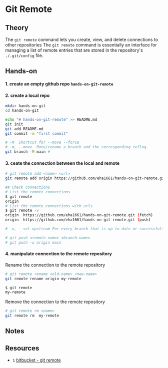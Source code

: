 # Git Remote

## Theory

The `git remote` command lets you create, view, and delete connections to other repositories
The `git remote` command is essentially an interface for managing a list of remote entries that are stored in the repository's `./.git/config` file.

## Hands-on

#### 1. create an empty github repo `hands-on-git-remote`

#### 2. create a local repo

``` sh
mkdir hands-on-git
cd hands-on-git
```

``` sh
echo "# hands-on-git-remote" >> README.md
git init
git add README.md
git commit -m "first commit"

# -M  Shortcut for --move --force
# -m, --move  Move/rename a branch and the corresponding reflog.
git branch -M main # 
```

#### 3. ceate the connection between the local and remote

``` sh
# git remote add <name> <url>
git remote add origin https://github.com/eha1661/hands-on-git-remote.git
```

``` sh
## Check connections
# List the remote connections
$ git remote
origin
# List the remote connections with urls
$ git remote -v
origin	https://github.com/eha1661/hands-on-git-remote.git (fetch)
origin	https://github.com/eha1661/hands-on-git-remote.git (push)
```

``` sh
# -u, --set-upstream For every branch that is up to date or successfully pushed, add upstream (tracking) reference,

# git push <remote-name> <branch-name>
# git push -u origin main
```

#### 4. manipulate connection to the remote repository

Rename the connection to the remote repository

``` sh
# git remote rename <old-name> <new-name>
git remote rename origin my-remote
```

``` sh
$ git remote
my-remote
```

Remove the connection to the remote repository

``` sh
# git remote rm <name>
git remote rm  my-remote
```

## Notes

## Resources

* `1` [bitbucket - git remote](https://www.atlassian.com/git/tutorials/syncing)